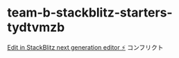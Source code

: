 # team-b-stackblitz-starters-tydtvmzb

[Edit in StackBlitz next generation editor ⚡️](https://stackblitz.com/~/github.com/koki-takishita/team-b-stackblitz-starters-tydtvmzb)
コンフリクト
